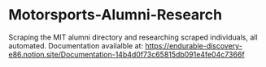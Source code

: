 # Motorsports-Alumni-Research
Scraping the MIT alumni directory and researching scraped individuals, all automated.
Documentation availalble at: https://endurable-discovery-e86.notion.site/Documentation-14b4d0f73c65815db091e4fe04c7366f
